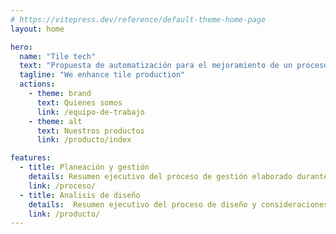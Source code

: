 ```yaml
---
# https://vitepress.dev/reference/default-theme-home-page
layout: home

hero:
  name: "Tile tech"
  text: "Propuesta de automatización para el mejoramiento de un proceso de producción cerámica"
  tagline: "We enhance tile production"
  actions:
    - theme: brand
      text: Quienes somos
      link: /equipo-de-trabajo
    - theme: alt
      text: Nuestros productos
      link: /producto/index

features:
  - title: Planeación y gestión
    details: Resumen ejecutivo del proceso de gestión elaborado durante el desarrollo del proyecto
    link: /proceso/
  - title: Analisis de diseño
    details:  Resumen ejecutivo del proceso de diseño y consideraciones tomadas para la elaboración de la propuesta 
    link: /producto/
---
```


